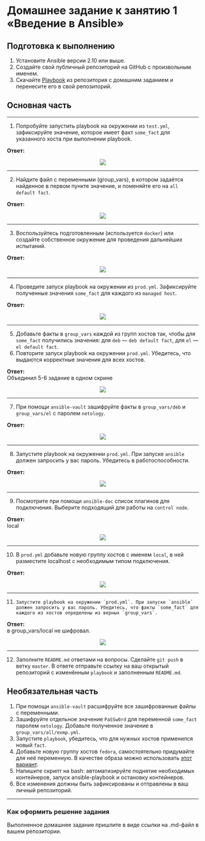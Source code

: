 # Домашнее задание к занятию 1 «Введение в Ansible»

## Подготовка к выполнению

1. Установите Ansible версии 2.10 или выше.
2. Создайте свой публичный репозиторий на GitHub с произвольным именем.
3. Скачайте [Playbook](./playbook/) из репозитория с домашним заданием и перенесите его в свой репозиторий.

## Основная часть

------

1. Попробуйте запустить playbook на окружении из `test.yml`, зафиксируйте значение, которое имеет факт `some_fact` для указанного хоста при выполнении playbook.
  


**Ответ:**<br>


<p align="center">
  <img src="./screenshots/01.png">
</p>

------


2. Найдите файл с переменными (group_vars), в котором задаётся найденное в первом пункте значение, и поменяйте его на `all default fact`.


**Ответ:**<br>


<p align="center">
  <img src="./screenshots/02.png">
</p>

------


3. Воспользуйтесь подготовленным (используется `docker`) или создайте собственное окружение для проведения дальнейших испытаний.


**Ответ:**<br>


<p align="center">
  <img src="./screenshots/03.png">
</p>

------


4. Проведите запуск playbook на окружении из `prod.yml`. Зафиксируйте полученные значения `some_fact` для каждого из `managed host`.



**Ответ:**<br>


<p align="center">
  <img src="./screenshots/04.png">
</p>

------


5. Добавьте факты в `group_vars` каждой из групп хостов так, чтобы для `some_fact` получились значения: для `deb` — `deb default fact`, для `el` — `el default fact`.
6.  Повторите запуск playbook на окружении `prod.yml`. Убедитесь, что выдаются корректные значения для всех хостов.



**Ответ:**<br>
Объединил 5-6 задание в одном скрине

<p align="center">
  <img src="./screenshots/05.png">
</p>

------


7. При помощи `ansible-vault` зашифруйте факты в `group_vars/deb` и `group_vars/el` с паролем `netology`.


**Ответ:**<br>

<p align="center">
  <img src="./screenshots/07.png">
</p>

------


8. Запустите playbook на окружении `prod.yml`. При запуске `ansible` должен запросить у вас пароль. Убедитесь в работоспособности.


**Ответ:**<br>


<p align="center">
  <img src="./screenshots/08.png">
</p>

------


9.  Посмотрите при помощи `ansible-doc` список плагинов для подключения. Выберите подходящий для работы на `control node`.


**Ответ:**<br>
local

<p align="center">
  <img src="./screenshots/09.png">
</p>

------


10.   В `prod.yml` добавьте новую группу хостов с именем  `local`, в ней разместите localhost с необходимым типом подключения.



**Ответ:**<br>


<p align="center">
  <img src="./screenshots/10.png">
</p>

------


11.     Запустите playbook на окружении `prod.yml`. При запуске `ansible` должен запросить у вас пароль. Убедитесь, что факты `some_fact` для каждого из хостов определены из верных `group_vars`.


**Ответ:**<br>
в group_vars/local не шифровал.

<p align="center">
  <img src="./screenshots/11.png">
</p>

------


12.    Заполните `README.md` ответами на вопросы. Сделайте `git push` в ветку `master`. В ответе отправьте ссылку на ваш открытый репозиторий с изменённым `playbook` и заполненным `README.md`.

## Необязательная часть

1. При помощи `ansible-vault` расшифруйте все зашифрованные файлы с переменными.
2. Зашифруйте отдельное значение `PaSSw0rd` для переменной `some_fact` паролем `netology`. Добавьте полученное значение в `group_vars/all/exmp.yml`.
3. Запустите `playbook`, убедитесь, что для нужных хостов применился новый `fact`.
4. Добавьте новую группу хостов `fedora`, самостоятельно придумайте для неё переменную. В качестве образа можно использовать [этот вариант](https://hub.docker.com/r/pycontribs/fedora).
5. Напишите скрипт на bash: автоматизируйте поднятие необходимых контейнеров, запуск ansible-playbook и остановку контейнеров.
6. Все изменения должны быть зафиксированы и отправлены в ваш личный репозиторий.

---

### Как оформить решение задания

Выполненное домашнее задание пришлите в виде ссылки на .md-файл в вашем репозитории.
